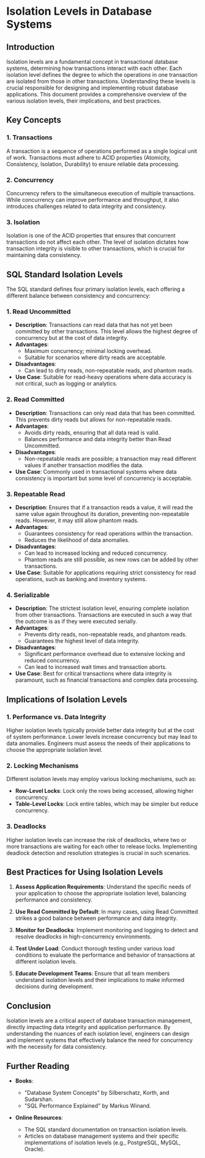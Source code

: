 # Isolation Levels in Database Systems

## Introduction

Isolation levels are a fundamental concept in transactional database systems, determining how transactions interact with each other. Each isolation level defines the degree to which the operations in one transaction are isolated from those in other transactions. Understanding these levels is crucial responsible for designing and implementing robust database applications. This document provides a comprehensive overview of the various isolation levels, their implications, and best practices.

## Key Concepts

### 1. Transactions

A transaction is a sequence of operations performed as a single logical unit of work. Transactions must adhere to ACID properties (Atomicity, Consistency, Isolation, Durability) to ensure reliable data processing.

### 2. Concurrency

Concurrency refers to the simultaneous execution of multiple transactions. While concurrency can improve performance and throughput, it also introduces challenges related to data integrity and consistency.

### 3. Isolation

Isolation is one of the ACID properties that ensures that concurrent transactions do not affect each other. The level of isolation dictates how transaction integrity is visible to other transactions, which is crucial for maintaining data consistency.

## SQL Standard Isolation Levels

The SQL standard defines four primary isolation levels, each offering a different balance between consistency and concurrency:

### 1. Read Uncommitted

- **Description**: Transactions can read data that has not yet been committed by other transactions. This level allows the highest degree of concurrency but at the cost of data integrity.
- **Advantages**:
  - Maximum concurrency; minimal locking overhead.
  - Suitable for scenarios where dirty reads are acceptable.
- **Disadvantages**:
  - Can lead to dirty reads, non-repeatable reads, and phantom reads.
- **Use Case**: Suitable for read-heavy operations where data accuracy is not critical, such as logging or analytics.

### 2. Read Committed

- **Description**: Transactions can only read data that has been committed. This prevents dirty reads but allows for non-repeatable reads.
- **Advantages**:
  - Avoids dirty reads, ensuring that all data read is valid.
  - Balances performance and data integrity better than Read Uncommitted.
- **Disadvantages**:
  - Non-repeatable reads are possible; a transaction may read different values if another transaction modifies the data.
- **Use Case**: Commonly used in transactional systems where data consistency is important but some level of concurrency is acceptable.

### 3. Repeatable Read

- **Description**: Ensures that if a transaction reads a value, it will read the same value again throughout its duration, preventing non-repeatable reads. However, it may still allow phantom reads.
- **Advantages**:
  - Guarantees consistency for read operations within the transaction.
  - Reduces the likelihood of data anomalies.
- **Disadvantages**:
  - Can lead to increased locking and reduced concurrency.
  - Phantom reads are still possible, as new rows can be added by other transactions.
- **Use Case**: Suitable for applications requiring strict consistency for read operations, such as banking and inventory systems.

### 4. Serializable

- **Description**: The strictest isolation level, ensuring complete isolation from other transactions. Transactions are executed in such a way that the outcome is as if they were executed serially.
- **Advantages**:
  - Prevents dirty reads, non-repeatable reads, and phantom reads.
  - Guarantees the highest level of data integrity.
- **Disadvantages**:
  - Significant performance overhead due to extensive locking and reduced concurrency.
  - Can lead to increased wait times and transaction aborts.
- **Use Case**: Best for critical transactions where data integrity is paramount, such as financial transactions and complex data processing.

## Implications of Isolation Levels

### 1. Performance vs. Data Integrity

Higher isolation levels typically provide better data integrity but at the cost of system performance. Lower levels increase concurrency but may lead to data anomalies. Engineers must assess the needs of their applications to choose the appropriate isolation level.

### 2. Locking Mechanisms

Different isolation levels may employ various locking mechanisms, such as:

- **Row-Level Locks**: Lock only the rows being accessed, allowing higher concurrency.
- **Table-Level Locks**: Lock entire tables, which may be simpler but reduce concurrency.

### 3. Deadlocks

Higher isolation levels can increase the risk of deadlocks, where two or more transactions are waiting for each other to release locks. Implementing deadlock detection and resolution strategies is crucial in such scenarios.

## Best Practices for Using Isolation Levels

1. **Assess Application Requirements**: Understand the specific needs of your application to choose the appropriate isolation level, balancing performance and consistency.

2. **Use Read Committed by Default**: In many cases, using Read Committed strikes a good balance between performance and data integrity.

3. **Monitor for Deadlocks**: Implement monitoring and logging to detect and resolve deadlocks in high-concurrency environments.

4. **Test Under Load**: Conduct thorough testing under various load conditions to evaluate the performance and behavior of transactions at different isolation levels.

5. **Educate Development Teams**: Ensure that all team members understand isolation levels and their implications to make informed decisions during development.

## Conclusion

Isolation levels are a critical aspect of database transaction management, directly impacting data integrity and application performance. By understanding the nuances of each isolation level, engineers can design and implement systems that effectively balance the need for concurrency with the necessity for data consistency.

## Further Reading

- **Books**:
  - "Database System Concepts" by Silberschatz, Korth, and Sudarshan.
  - "SQL Performance Explained" by Markus Winand.

- **Online Resources**:
  - The SQL standard documentation on transaction isolation levels.
  - Articles on database management systems and their specific implementations of isolation levels (e.g., PostgreSQL, MySQL, Oracle).